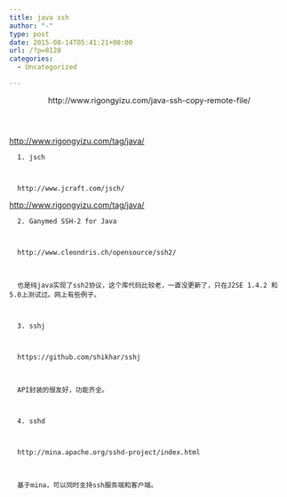 ```yaml
---
title: java ssh
author: "-"
type: post
date: 2015-08-14T05:41:21+00:00
url: /?p=8120
categories:
  - Uncategorized

---
```

<header class="entry-header"> 

<p class="entry-title">
  http://www.rigongyizu.com/java-ssh-copy-remote-file/

<p class="entry-title">
  </header> 
  
  
    
http://www.rigongyizu.com/tag/java/
    
    
      1. jsch
    
    
    
      http://www.jcraft.com/jsch/
    
    
    
http://www.rigongyizu.com/tag/java/
    
    
    
      2. Ganymed SSH-2 for Java
    
    
    
      http://www.cleondris.ch/opensource/ssh2/
    
    
    
      也是纯java实现了ssh2协议，这个库代码比较老，一直没更新了，只在J2SE 1.4.2 和 5.0上测试过。网上有些例子。
    
    
    
      3. sshj
    
    
    
      https://github.com/shikhar/sshj
    
    
    
      API封装的很友好，功能齐全。
    
    
    
      4. sshd
    
    
    
      http://mina.apache.org/sshd-project/index.html
    
    
    
      基于mina，可以同时支持ssh服务端和客户端。
  